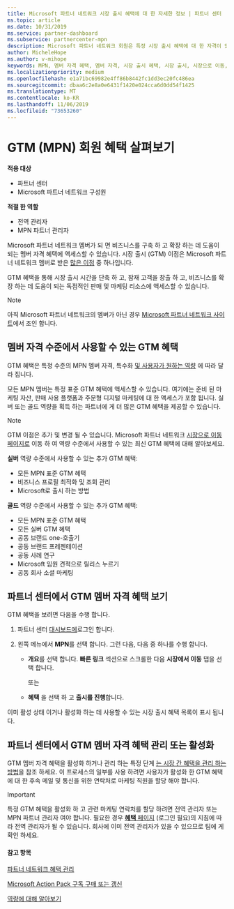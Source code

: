 ```yaml
---
title: Microsoft 파트너 네트워크 시장 출시 혜택에 대 한 자세한 정보 | 파트너 센터
ms.topic: article
ms.date: 10/31/2019
ms.service: partner-dashboard
ms.subservice: partnercenter-mpn
description: Microsoft 파트너 네트워크 회원은 특정 시장 출시 혜택에 대 한 자격이 있을 수 있습니다. 사용 가능한 다양 한 시장 출시 혜택 및 파트너 센터에서 활성화 하 고 관리 하는 방법에 대해 알아봅니다.
author: MicheleHope
ms.author: v-mihope
keywords: MPN, 멤버 자격 혜택, 멤버 자격, 시장 출시 혜택, 시장 출시, 시장으로 이동, GTM, 골드 구성원 자격, 실버 멤버 자격
ms.localizationpriority: medium
ms.openlocfilehash: e1a71bc69982e4ff86b8442fc1dd3ec20fc486ea
ms.sourcegitcommit: dbaa6c2e8a0e6431f1420e024cca6d0dd54f1425
ms.translationtype: MT
ms.contentlocale: ko-KR
ms.lasthandoff: 11/06/2019
ms.locfileid: "73653260"
---
```

# <a name="explore-your-mpn-go-to-market-gtm-membership-benefits"></a>GTM (MPN) 회원 혜택 살펴보기

**적용 대상**

- 파트너 센터
- Microsoft 파트너 네트워크 구성원

**적절 한 역할**

- 전역 관리자
- MPN 파트너 관리자

Microsoft 파트너 네트워크 멤버가 되 면 비즈니스를 구축 하 고 확장 하는 데 도움이 되는 멤버 자격 혜택에 액세스할 수 있습니다. 시장 출시 (GTM) 이점은 Microsoft 파트너 네트워크 멤버로 받은 [많은 이점](https://partner.microsoft.com/manage-your-partner-network-benefits) 중 하나입니다. 

GTM 혜택을 통해 시장 출시 시간을 단축 하 고, 잠재 고객을 창출 하 고, 비즈니스를 확장 하는 데 도움이 되는 독점적인 판매 및 마케팅 리소스에 액세스할 수 있습니다.

>[!NOTE]
>아직 Microsoft 파트너 네트워크의 멤버가 아닌 경우 [Microsoft 파트너 네트워크 사이트](https://partner.microsoft.com/membership)에서 조인 합니다.


## <a name="gtm-benefits-available-by-membership-level"></a>멤버 자격 수준에서 사용할 수 있는 GTM 혜택

GTM 혜택은 특정 수준의 MPN 멤버 자격, 특수화 [및 사용자가 원하는 역량](learn-about-competencies.md) 에 따라 달라 집니다.

모든 MPN 멤버는 특정 표준 GTM 혜택에 액세스할 수 있습니다. 여기에는 준비 된 마케팅 자산, 판매 사용 플랫폼과 주문형 디지털 마케팅에 대 한 액세스가 포함 됩니다. 실버 또는 골드 역량을 획득 하는 파트너에 게 더 많은 GTM 혜택을 제공할 수 있습니다.

>[!NOTE]
>GTM 이점은 추가 및 변경 될 수 있습니다. Microsoft 파트너 네트워크 [시장으로 이동 페이지로](https://partner.microsoft.com/membership/go-to-market) 이동 하 여 역량 수준에서 사용할 수 있는 최신 GTM 혜택에 대해 알아보세요.

**실버** 역량 수준에서 사용할 수 있는 추가 GTM 혜택:

- 모든 MPN 표준 GTM 혜택
- 비즈니스 프로필 최적화 및 조회 관리
- Microsoft로 출시 하는 방법

**골드** 역량 수준에서 사용할 수 있는 추가 GTM 혜택:

- 모든 MPN 표준 GTM 혜택
- 모든 실버 GTM 혜택
- 공동 브랜드 one-호출기
- 공동 브랜드 프레젠테이션
- 공동 사례 연구
- Microsoft 임원 견적으로 릴리스 누르기
- 공동 회사 소셜 마케팅

## <a name="view-gtm-membership-benefits-in-the-partner-center"></a>파트너 센터에서 GTM 멤버 자격 혜택 보기

GTM 혜택을 보려면 다음을 수행 합니다.

1. 파트너 센터 [대시보드에]( https://docs.microsoft.com/partner-center/)로그인 합니다.

2. 왼쪽 메뉴에서 **MPN**를 선택 합니다. 그런 다음, 다음 중 하나를 수행 합니다.

    - **개요**를 선택 합니다. **빠른 링크** 섹션으로 스크롤한 다음 **시장에서 이동** 탭을 선택 합니다.

      또는

    - **혜택** 을 선택 하 고 **출시를 진행**합니다.

이미 활성 상태 이거나 활성화 하는 데 사용할 수 있는 시장 출시 혜택 목록이 표시 됩니다.

## <a name="manage-or-activate-gtm-membership-benefits-in-the-partner-center"></a>파트너 센터에서 GTM 멤버 자격 혜택 관리 또는 활성화

GTM 멤버 자격 혜택을 활성화 하거나 관리 하는 특정 단계 [는 시장 간 혜택을 관리 하는 방법](manage-your-partner-network-benefits.md#manage-go-to-market-benefits)을 참조 하세요. 이 프로세스의 일부를 사용 하려면 사용자가 활성화 한 GTM 혜택에 대 한 후속 메일 및 통신을 위한 연락처로 마케팅 직원을 할당 해야 합니다.

>[!IMPORTANT]
>특정 GTM 혜택을 활성화 하 고 관련 마케팅 연락처를 할당 하려면 전역 관리자 또는 MPN 파트너 관리자 여야 합니다. 필요한 경우 [ **혜택** 페이지](https://partnercenter.microsoft.com/pcv/partnership/benefits) (로그인 필요)의 지침에 따라 전역 관리자가 될 수 있습니다. 회사에 이미 전역 관리자가 있을 수 있으므로 팀에 게 확인 하세요.

#### <a name="see-also"></a>참고 항목

[파트너 네트워크 혜택 관리](manage-your-partner-network-benefits.md)

[Microsoft Action Pack 구독 구매 또는 갱신](mpn-get-action-pack.md)

[역량에 대해 알아보기](learn-about-competencies.md)